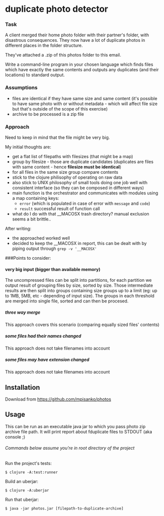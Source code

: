 # duplicate photo detector
### Task 
A client merged their home photo folder with their partner's folder, with disastrous consequences. They now have a lot of duplicate photos in different places in the folder structure.

They've attached a .zip of this photos folder to this email.

Write a command-line program in your chosen language which finds files which have exactly the same contents and outputs any duplicates (and their locations) to standard output.
                       
### Assumptions
 - files are identical if they have same size and same content (it's possible to have same photo with or without metadata - which will affect file size but that's outside of the scope of this exercise)
 - archive to be processed is a zip file

### Approach
Need to keep in mind that the file might be very big.

My initial thoughts are:
 - get a flat list of filepaths with filesizes (that might be a map)
 - group by filesize - those are duplicate candidates (duplicates are files with same content - hence **filesize must be identical**)
 - for all files in the same size group compare contents
 - stick to the clojure philisophy of operating on raw data
 - also stick to UNIX philosophy of small tools doing one job well with consistent interface (so they can be composed in different ways)
 - main function is the orchestrator and communicates with modules using a map containing keys: 
    - `error` (which is populated in case of error with `message` and `code`)
    - `result` successful result of function call
 - what do I do with that __MACOSX trash directory? manual exclusion seems a bit brittle..
 
After writing:
 - the approached worked well 
 - decided to keep the __MACOSX in report, this can be dealt with by piping output through `grep -v '__MACOSX'` 
 
###Points to consider:

#### very big input (bigger than available memory)
 The uncompressed files can be split into partitions, for each partition we output result of grouping files by size, sorted by size. 
 Those intermediate results are then split into groups containing size groups up to a limit (eg: up to 1MB, 5MB, etc - depending of input size).
 The groups in each threshold are merged into single file, sorted and can then be procesed.
 
##### three way merge
This approach covers this scenario (comparing equally sized files' contents)
 
##### some files had their names changed
This approach does not take filenames into account
 
##### some files may have extension changed
This approach does not take filenames into account

## Installation

Download from https://github.com/mpisanko/photos

## Usage

This can be run as an executable java jar to which you pass photo zip archive file path. 
It will print report about fduplicate files to STDOUT (aka console ;) 

###### Commands below assume you're in root directory of the project
Run the project's tests:

    $ clojure -A:test:runner

Build an uberjar:

    $ clojure -A:uberjar

Run that uberjar:

    $ java -jar photos.jar [filepath-to-duplicate-archive]